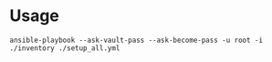# Usage
``` ansible-playbook --ask-vault-pass --ask-become-pass -u root -i ./inventory ./setup_all.yml ``` 